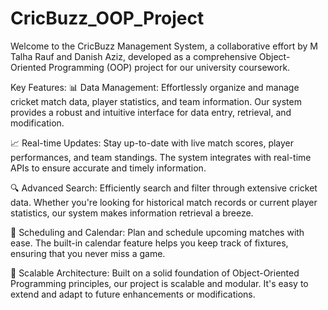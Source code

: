# CricBuzz_OOP_Project
Welcome to the CricBuzz Management System, a collaborative effort by M Talha Rauf and Danish Aziz, developed as a comprehensive Object-Oriented Programming (OOP) project for our university coursework.

Key Features:
📊 Data Management:
Effortlessly organize and manage cricket match data, player statistics, and team information. Our system provides a robust and intuitive interface for data entry, retrieval, and modification.

📈 Real-time Updates:
Stay up-to-date with live match scores, player performances, and team standings. The system integrates with real-time APIs to ensure accurate and timely information.

🔍 Advanced Search:
Efficiently search and filter through extensive cricket data. Whether you're looking for historical match records or current player statistics, our system makes information retrieval a breeze.

📅 Scheduling and Calendar:
Plan and schedule upcoming matches with ease. The built-in calendar feature helps you keep track of fixtures, ensuring that you never miss a game.

🚀 Scalable Architecture:
Built on a solid foundation of Object-Oriented Programming principles, our project is scalable and modular. It's easy to extend and adapt to future enhancements or modifications.
